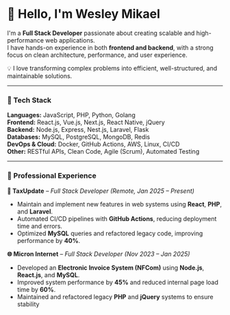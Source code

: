 # 👋 Hello, I'm Wesley Mikael

I'm a **Full Stack Developer** passionate about creating scalable and high-performance web applications.  
I have hands-on experience in both **frontend and backend**, with a strong focus on clean architecture, performance, and user experience.

💡 I love transforming complex problems into efficient, well-structured, and maintainable solutions.

---

### 🧰 Tech Stack
**Languages:** JavaScript, PHP, Python, Golang  
**Frontend:** React.js, Vue.js, Next.js, React Native, jQuery  
**Backend:** Node.js, Express, Nest.js, Laravel, Flask  
**Databases:** MySQL, PostgreSQL, MongoDB, Redis  
**DevOps & Cloud:** Docker, GitHub Actions, AWS, Linux, CI/CD  
**Other:** RESTful APIs, Clean Code, Agile (Scrum), Automated Testing

---

### 💼 Professional Experience

**🚀 TaxUpdate** – *Full Stack Developer (Remote, Jan 2025 – Present)*  
- Maintain and implement new features in web systems using **React**, **PHP**, and **Laravel**.  
- Automated CI/CD pipelines with **GitHub Actions**, reducing deployment time and errors.  
- Optimized **MySQL** queries and refactored legacy code, improving performance by **40%**.

**🌐 Micron Internet** – *Full Stack Developer (Nov 2023 – Jan 2025)*  
- Developed an **Electronic Invoice System (NFCom)** using **Node.js**, **React.js**, and **MySQL**.  
- Improved system performance by **45%** and reduced internal page load time by **60%**.  
- Maintained and refactored legacy **PHP** and **jQuery** systems to ensure stability
